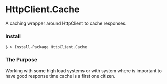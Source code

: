 # HttpClient.Cache

A caching wrapper around HttpClient to cache responses

### Install

```shell
$ > Install-Package HttpClient.Cache
```

### The Purpose

Working with some high load systems or with system where is important to have good response time 
cache is a first one citizen.